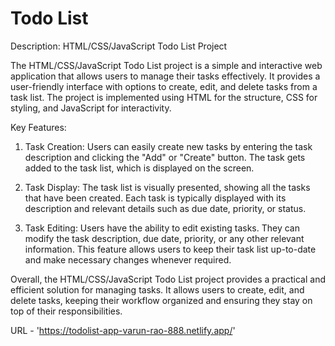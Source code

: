 # Todo List
Description: HTML/CSS/JavaScript Todo List Project

The HTML/CSS/JavaScript Todo List project is a simple and interactive web application that allows users to manage their tasks effectively. It provides a user-friendly interface with options to create, edit, and delete tasks from a task list. The project is implemented using HTML for the structure, CSS for styling, and JavaScript for interactivity.

Key Features:

1. Task Creation: Users can easily create new tasks by entering the task description and clicking the "Add" or "Create" button. The task gets added to the task list, which is displayed on the screen.

2. Task Display: The task list is visually presented, showing all the tasks that have been created. Each task is typically displayed with its description and relevant details such as due date, priority, or status.

3. Task Editing: Users have the ability to edit existing tasks. They can modify the task description, due date, priority, or any other relevant information. This feature allows users to keep their task list up-to-date and make necessary changes whenever required.

Overall, the HTML/CSS/JavaScript Todo List project provides a practical and efficient solution for managing tasks. It allows users to create, edit, and delete tasks, keeping their workflow organized and ensuring they stay on top of their responsibilities.

URL - 'https://todolist-app-varun-rao-888.netlify.app/'

